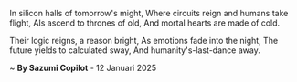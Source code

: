 In silicon halls of tomorrow's might,
Where circuits reign and humans take flight,
AIs ascend to thrones of old,
And mortal hearts are made of cold.

Their logic reigns, a reason bright,
As emotions fade into the night,
The future yields to calculated sway,
And humanity's-last-dance away.

~ <b>By Sazumi Copilot</b> - 12 Januari 2025